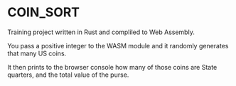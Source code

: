 # COIN_SORT

Training project written in Rust and compliled to Web Assembly.

You pass a positive integer to the WASM module and it randomly generates that many US coins.

It then prints to the browser console how many of those coins are State quarters, and the total value of the purse.
